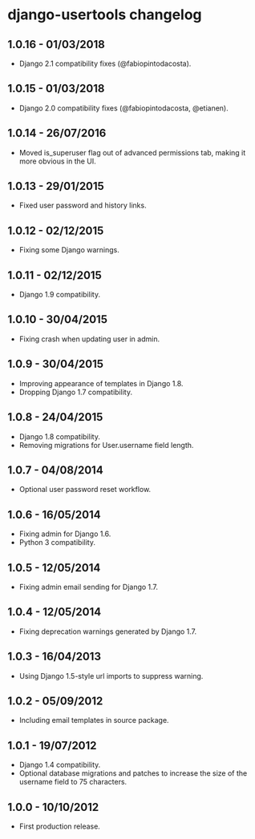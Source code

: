 django-usertools changelog
==========================

1.0.16 - 01/03/2018
-------------------

* Django 2.1 compatibility fixes (@fabiopintodacosta).


1.0.15 - 01/03/2018
-------------------

* Django 2.0 compatibility fixes (@fabiopintodacosta, @etianen).


1.0.14 - 26/07/2016
-------------------

* Moved is_superuser flag out of advanced permissions tab, making it more obvious in the UI.


1.0.13 - 29/01/2015
-------------------

* Fixed user password and history links.


1.0.12 - 02/12/2015
------------------

* Fixing some Django warnings.


1.0.11 - 02/12/2015
------------------

* Django 1.9 compatibility.


1.0.10 - 30/04/2015
------------------

* Fixing crash when updating user in admin.


1.0.9 - 30/04/2015
------------------

* Improving appearance of templates in Django 1.8.
* Dropping Django 1.7 compatibility.


1.0.8 - 24/04/2015
------------------

* Django 1.8 compatibility.
* Removing migrations for User.username field length.


1.0.7 - 04/08/2014
------------------

* Optional user password reset workflow.


1.0.6 - 16/05/2014
------------------

* Fixing admin for Django 1.6.
* Python 3 compatibility.


1.0.5 - 12/05/2014
------------------

* Fixing admin email sending for Django 1.7.


1.0.4 - 12/05/2014
------------------

* Fixing deprecation warnings generated by Django 1.7.


1.0.3 - 16/04/2013
------------------

* Using Django 1.5-style url imports to suppress warning.


1.0.2 - 05/09/2012
------------------

* Including email templates in source package.


1.0.1 - 19/07/2012
------------------

* Django 1.4 compatibility.
* Optional database migrations and patches to increase the size of the username field to 75 characters.


1.0.0 - 10/10/2012
------------------

* First production release.
